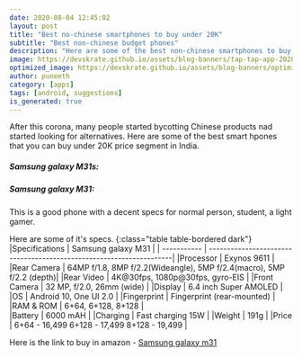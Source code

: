 ```yaml
---
date: 2020-08-04 12:45:02
layout: post
title: "Best no-chinese smartphones to buy under 20K"
subtitle: "Best non-chinese budget phones"
description: "Here are some of the best non-chinese smartphones to buy in India under 20K..."
image: https://devskrate.github.io/assets/blog-banners/tap-tap-app-2020-alpha.jpg
optimized_image: https://devskrate.github.io/assets/blog-banners/optimized/tap-tap-app-2020-alpha.webp
author: puneeth
category: [apps]
tags: [android, suggestions]
is_generated: true
---
```


After this corona, many people started bycotting Chinese products nad started looking for alternatives. Here are some of the best smart hpones that you can buy under 20K price segment in India.

##### Samsung galaxy M31s:


##### Samsung galaxy M31:
This is a good phone with a decent specs for normal person, student, a light gamer.

Here are some of it's specs.
{:class="table table-bordered dark"}
|Specifications    | Samsung galaxy M31                                                  | 
| -----------      | --------------------------------------------------------------------| 
|Processor         | Exynos 9611                                                         | 
|Rear Camera       | 64MP f/1.8, 8MP f/2.2(Wideangle), 5MP f/2.4(macro), 5MP f/2.2 (depth)| 
|Rear Video        | 4K@30fps, 1080p@30fps, gyro-EIS                                     |
|Front Camera      | 32 MP, f/2.0, 26mm (wide)                                           | 
|Display           | 6.4 inch Super AMOLED                                               | 
|OS                | Android 10, One UI 2.0                                              | 
|Fingerprint       | Fingerprint (rear-mounted)                                          | 
|RAM & ROM         | 6+64, 6+128, 8+128                                                  |  
|Battery           | 6000 mAH                                                            | 
|Charging          | Fast charging 15W                                                   |
|Weight            | 191g                                                                |
|Price             | 6+64 - 16,499 6+128 - 17,499 8+128 - 19,499                         |

Here is the link to buy in amazon - [Samsung galaxy m31](https://www.amazon.in/gp/product/B07HGN617M/ref=as_li_ss_tl?ie=UTF8&linkCode=ll1&tag=devskrate-21&linkId=34ce97fcda2f732dfaee0ea1132d04fa&language=en_IN)

